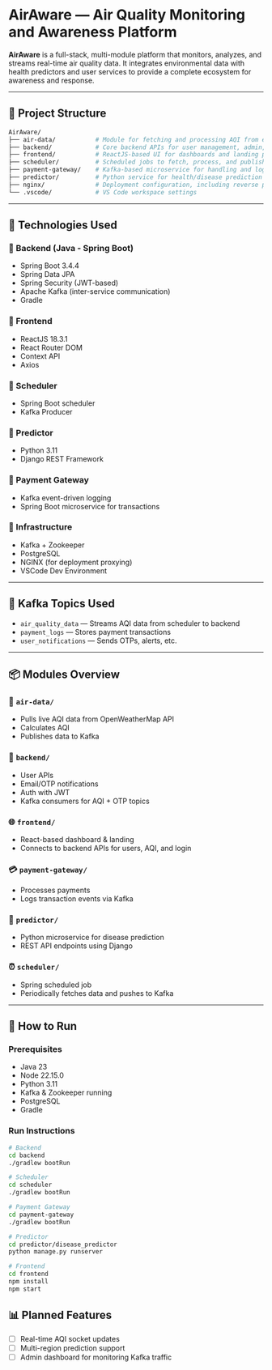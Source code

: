 # AirAware — Air Quality Monitoring and Awareness Platform

**AirAware** is a full-stack, multi-module platform that monitors, analyzes, and streams real-time air quality data. It integrates environmental data with health predictors and user services to provide a complete ecosystem for awareness and response.

---

## 📁 Project Structure

```graphql
AirAware/
├── air-data/           # Module for fetching and processing AQI from external APIs
├── backend/            # Core backend APIs for user management, admin, JWT auth, and Kafka integration
├── frontend/           # ReactJS-based UI for dashboards and landing pages
├── scheduler/          # Scheduled jobs to fetch, process, and publish air quality data
├── payment-gateway/    # Kafka-based microservice for handling and logging online payments
├── predictor/          # Python service for health/disease prediction based on AQI data
├── nginx/              # Deployment configuration, including reverse proxy setup
└── .vscode/            # VS Code workspace settings
```

---

## 🧰 Technologies Used

### 🔹 Backend (Java - Spring Boot)
- Spring Boot 3.4.4
- Spring Data JPA
- Spring Security (JWT-based)
- Apache Kafka (inter-service communication)
- Gradle

### 🔹 Frontend
- ReactJS 18.3.1
- React Router DOM
- Context API
- Axios

### 🔹 Scheduler
- Spring Boot scheduler
- Kafka Producer

### 🔹 Predictor
- Python 3.11
- Django REST Framework

### 🔹 Payment Gateway
- Kafka event-driven logging
- Spring Boot microservice for transactions

### 🔹 Infrastructure
- Kafka + Zookeeper
- PostgreSQL
- NGINX (for deployment proxying)
- VSCode Dev Environment

---

## 🔄 Kafka Topics Used
- `air_quality_data` — Streams AQI data from scheduler to backend
- `payment_logs` — Stores payment transactions
- `user_notifications` — Sends OTPs, alerts, etc.

---

## 📦 Modules Overview

### 🧪 `air-data/`
- Pulls live AQI data from OpenWeatherMap API
- Calculates AQI
- Publishes data to Kafka

### 🔐 `backend/`
- User APIs
- Email/OTP notifications
- Auth with JWT
- Kafka consumers for AQI + OTP topics

### 🌐 `frontend/`
- React-based dashboard & landing
- Connects to backend APIs for users, AQI, and login

### 💳 `payment-gateway/`
- Processes payments
- Logs transaction events via Kafka

### 🧠 `predictor/`
- Python microservice for disease prediction
- REST API endpoints using Django

### ⏰ `scheduler/`
- Spring scheduled job
- Periodically fetches data and pushes to Kafka

---

## 🚀 How to Run

### Prerequisites
- Java 23
- Node 22.15.0
- Python 3.11
- Kafka & Zookeeper running
- PostgreSQL
- Gradle

### Run Instructions

```bash
# Backend
cd backend
./gradlew bootRun

# Scheduler
cd scheduler
./gradlew bootRun

# Payment Gateway
cd payment-gateway
./gradlew bootRun

# Predictor
cd predictor/disease_predictor
python manage.py runserver

# Frontend
cd frontend
npm install
npm start

```

## 📊 Planned Features

- [ ] Real-time AQI socket updates  
- [ ] Multi-region prediction support  
- [ ] Admin dashboard for monitoring Kafka traffic  
